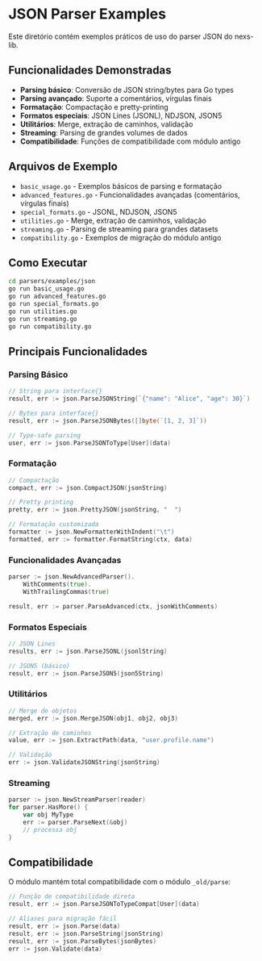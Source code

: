 # JSON Parser Examples

Este diretório contém exemplos práticos de uso do parser JSON do nexs-lib.

## Funcionalidades Demonstradas

- **Parsing básico**: Conversão de JSON string/bytes para Go types
- **Parsing avançado**: Suporte a comentários, vírgulas finais
- **Formatação**: Compactação e pretty-printing
- **Formatos especiais**: JSON Lines (JSONL), NDJSON, JSON5
- **Utilitários**: Merge, extração de caminhos, validação
- **Streaming**: Parsing de grandes volumes de dados
- **Compatibilidade**: Funções de compatibilidade com módulo antigo

## Arquivos de Exemplo

- `basic_usage.go` - Exemplos básicos de parsing e formatação
- `advanced_features.go` - Funcionalidades avançadas (comentários, vírgulas finais)
- `special_formats.go` - JSONL, NDJSON, JSON5
- `utilities.go` - Merge, extração de caminhos, validação
- `streaming.go` - Parsing de streaming para grandes datasets
- `compatibility.go` - Exemplos de migração do módulo antigo

## Como Executar

```bash
cd parsers/examples/json
go run basic_usage.go
go run advanced_features.go
go run special_formats.go
go run utilities.go
go run streaming.go
go run compatibility.go
```

## Principais Funcionalidades

### Parsing Básico
```go
// String para interface{}
result, err := json.ParseJSONString(`{"name": "Alice", "age": 30}`)

// Bytes para interface{}
result, err := json.ParseJSONBytes([]byte(`[1, 2, 3]`))

// Type-safe parsing
user, err := json.ParseJSONToType[User](data)
```

### Formatação
```go
// Compactação
compact, err := json.CompactJSON(jsonString)

// Pretty printing
pretty, err := json.PrettyJSON(jsonString, "  ")

// Formatação customizada
formatter := json.NewFormatterWithIndent("\t")
formatted, err := formatter.FormatString(ctx, data)
```

### Funcionalidades Avançadas
```go
parser := json.NewAdvancedParser().
    WithComments(true).
    WithTrailingCommas(true)

result, err := parser.ParseAdvanced(ctx, jsonWithComments)
```

### Formatos Especiais
```go
// JSON Lines
results, err := json.ParseJSONL(jsonlString)

// JSON5 (básico)
result, err := json.ParseJSON5(json5String)
```

### Utilitários
```go
// Merge de objetos
merged, err := json.MergeJSON(obj1, obj2, obj3)

// Extração de caminhos
value, err := json.ExtractPath(data, "user.profile.name")

// Validação
err := json.ValidateJSONString(jsonString)
```

### Streaming
```go
parser := json.NewStreamParser(reader)
for parser.HasMore() {
    var obj MyType
    err := parser.ParseNext(&obj)
    // processa obj
}
```

## Compatibilidade

O módulo mantém total compatibilidade com o módulo `_old/parse`:

```go
// Função de compatibilidade direta
result, err := json.ParseJSONToTypeCompat[User](data)

// Aliases para migração fácil
result, err := json.Parse(data)
result, err := json.ParseString(jsonString)
result, err := json.ParseBytes(jsonBytes)
err := json.Validate(data)
```
